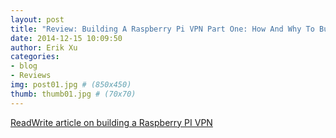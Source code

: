 ```yaml
---
layout: post
title: "Review: Building A Raspberry Pi VPN Part One: How And Why To Build A Server"
date: 2014-12-15 10:09:50
author: Erik Xu
categories: 
- blog
- Reviews
img: post01.jpg # (850x450)
thumb: thumb01.jpg # (70x70)
---
```


<a href="http://readwrite.com/2014/04/10/raspberry-pi-vpn-tutorial-server-secure-web-browsing#awesm=~oBvYD8BOiTdCQN" target="_blank">ReadWrite article on building a Raspberry PI VPN</a>